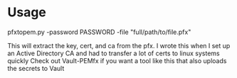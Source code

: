 # Usage
pfxtopem.py -password PASSWORD -file "full/path/to/file.pfx"

This will extract the key, cert, and ca from the pfx. I wrote this when I set up an Active Directory CA and had to transfer a lot of certs to linux systems quickly
Check out Vault-PEMfx if you want a tool like this that also uploads the secrets to Vault
